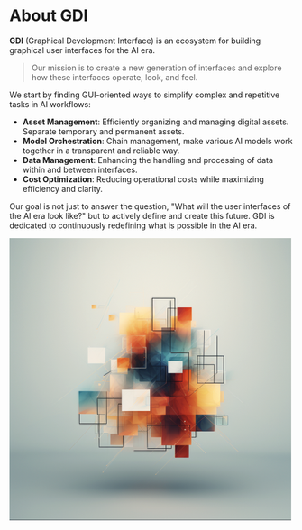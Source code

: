 # About GDI

**GDI** (Graphical Development Interface) is an ecosystem for building graphical user interfaces for the AI era.

> Our mission is to create a new generation of interfaces and explore how these interfaces operate, look, and feel.

We start by finding GUI-oriented ways to simplify complex and repetitive tasks in AI workflows:

- **Asset Management**: Efficiently organizing and managing digital assets. Separate temporary and permanent assets.
- **Model Orchestration**: Chain management, make various AI models work together in a transparent and reliable way.
- **Data Management**: Enhancing the handling and processing of data within and between interfaces.
- **Cost Optimization**: Reducing operational costs while maximizing efficiency and clarity.

Our goal is not just to answer the question, "What will the user interfaces of the AI era look like?" but to actively define and create this future. GDI is dedicated to continuously redefining what is possible in the AI era.

<img src="https://raw.githubusercontent.com/dht/gdi-assets/main/images/docs/1.png" width="500"/>
